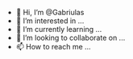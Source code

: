 - 👋 Hi, I’m @Gabriulas
- 👀 I’m interested in ...
- 🌱 I’m currently learning ...
- 💞️ I’m looking to collaborate on ...
- 📫 How to reach me ...

<!---
Gabriulas/Gabriulas is a ✨ special ✨ repository because its `README.md` (this file) appears on your GitHub profile.
You can click the Preview link to take a look at your changes.
--->
